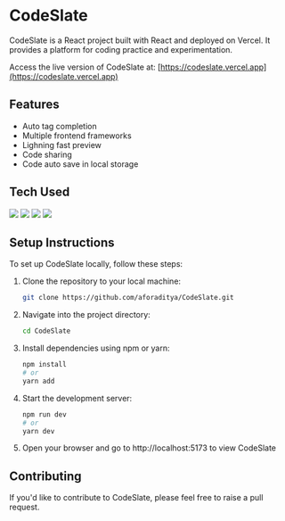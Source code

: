 # CodeSlate

CodeSlate is a React project built with React and deployed on Vercel. It provides a platform for coding practice and experimentation.

Access the live version of CodeSlate at: [https://codeslate.vercel.app](https://codeslate.vercel.app)

## Features

- Auto tag completion
- Multiple frontend frameworks
- Lighning fast preview
- Code sharing
- Code auto save in local storage

## Tech Used
![](https://img.shields.io/badge/React-20232A?style=for-the-badge&logo=react&logoColor=61DAFB)
![](https://img.shields.io/badge/Tailwind_CSS-38B2AC?style=for-the-badge&logo=tailwind-css&logoColor=white)
![](https://img.shields.io/badge/Vercel-000000?style=for-the-badge&logo=vercel&logoColor=white)
![](https://img.shields.io/badge/firebase-ffca28?style=for-the-badge&logo=firebase&logoColor=black)

## Setup Instructions

To set up CodeSlate locally, follow these steps:

1. Clone the repository to your local machine:

   ```bash
   git clone https://github.com/aforaditya/CodeSlate.git
   
2. Navigate into the project directory:
   ```bash
   cd CodeSlate
3. Install dependencies using npm or yarn:
   ```bash
   npm install
   # or
   yarn add
4. Start the development server:
   ```bash
   npm run dev
   # or
   yarn dev
5. Open your browser and go to http://localhost:5173 to view CodeSlate

## Contributing
If you'd like to contribute to CodeSlate, please feel free to raise a pull request.




